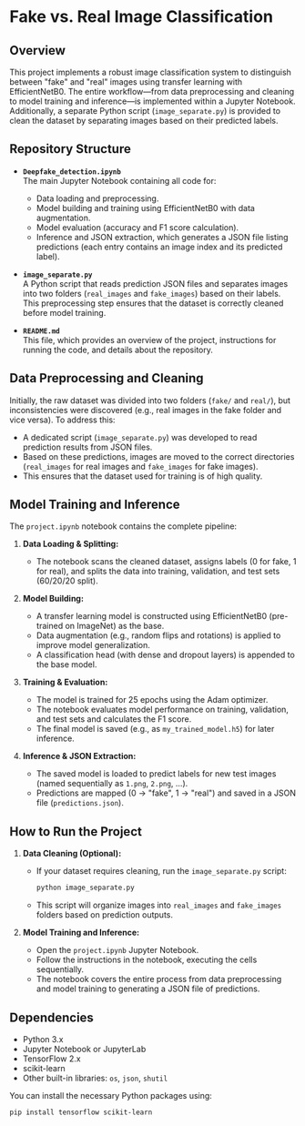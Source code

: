 # Fake vs. Real Image Classification

## Overview
This project implements a robust image classification system to distinguish between "fake" and "real" images using transfer learning with EfficientNetB0. The entire workflow—from data preprocessing and cleaning to model training and inference—is implemented within a Jupyter Notebook. Additionally, a separate Python script (`image_separate.py`) is provided to clean the dataset by separating images based on their predicted labels.

## Repository Structure
- **`Deepfake_detection.ipynb`**  
  The main Jupyter Notebook containing all code for:
  - Data loading and preprocessing.
  - Model building and training using EfficientNetB0 with data augmentation.
  - Model evaluation (accuracy and F1 score calculation).
  - Inference and JSON extraction, which generates a JSON file listing predictions (each entry contains an image index and its predicted label).
  
- **`image_separate.py`**  
  A Python script that reads prediction JSON files and separates images into two folders (`real_images` and `fake_images`) based on their labels. This preprocessing step ensures that the dataset is correctly cleaned before model training.

- **`README.md`**  
  This file, which provides an overview of the project, instructions for running the code, and details about the repository.

## Data Preprocessing and Cleaning
Initially, the raw dataset was divided into two folders (`fake/` and `real/`), but inconsistencies were discovered (e.g., real images in the fake folder and vice versa). To address this:
- A dedicated script (`image_separate.py`) was developed to read prediction results from JSON files.
- Based on these predictions, images are moved to the correct directories (`real_images` for real images and `fake_images` for fake images).
- This ensures that the dataset used for training is of high quality.

## Model Training and Inference
The `project.ipynb` notebook contains the complete pipeline:
1. **Data Loading & Splitting:**  
   - The notebook scans the cleaned dataset, assigns labels (0 for fake, 1 for real), and splits the data into training, validation, and test sets (60/20/20 split).
   
2. **Model Building:**  
   - A transfer learning model is constructed using EfficientNetB0 (pre-trained on ImageNet) as the base.
   - Data augmentation (e.g., random flips and rotations) is applied to improve model generalization.
   - A classification head (with dense and dropout layers) is appended to the base model.

3. **Training & Evaluation:**  
   - The model is trained for 25 epochs using the Adam optimizer.
   - The notebook evaluates model performance on training, validation, and test sets and calculates the F1 score.
   - The final model is saved (e.g., as `my_trained_model.h5`) for later inference.

4. **Inference & JSON Extraction:**  
   - The saved model is loaded to predict labels for new test images (named sequentially as `1.png`, `2.png`, …).
   - Predictions are mapped (0 → "fake", 1 → "real") and saved in a JSON file (`predictions.json`).

## How to Run the Project

1. **Data Cleaning (Optional):**
   - If your dataset requires cleaning, run the `image_separate.py` script:
     ```bash
     python image_separate.py
     ```
   - This script will organize images into `real_images` and `fake_images` folders based on prediction outputs.

2. **Model Training and Inference:**
   - Open the `project.ipynb` Jupyter Notebook.
   - Follow the instructions in the notebook, executing the cells sequentially.
   - The notebook covers the entire process from data preprocessing and model training to generating a JSON file of predictions.

## Dependencies
- Python 3.x
- Jupyter Notebook or JupyterLab
- TensorFlow 2.x
- scikit-learn
- Other built-in libraries: `os`, `json`, `shutil`

You can install the necessary Python packages using:
```bash
pip install tensorflow scikit-learn
